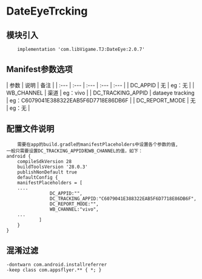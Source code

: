 # DateEyeTrcking

## 模块引入

```text
    implementation 'com.libVigame.TJ:DateEye:2.0.7'
```

## Manifest参数选项

| 参数 | 说明 | 备注 |
| :--- | :--- | :--- | :--- | :--- |
| DC_APPID | 无 | eg：无 |
| WB_CHANNEL | 渠道 | eg：vivo |
| DC_TRACKING_APPID | dataeye tracking | eg：C6079041E388322EAB5F6D7718E86DB6F |
| DC_REPORT_MODE | 无 | eg：无 |

## 配置文件说明

```text
	需要在app的build.gradle的manifestPlaceholders中设置各个参数的值,
一般只需要设置DC_TRACKING_APPID和WB_CHANNEL的值，如下：
android {
    compileSdkVersion 28
    buildToolsVersion '28.0.3'
    publishNonDefault true
    defaultConfig {
    manifestPlaceholders = [
	....
                DC_APPID:"",
                DC_TRACKING_APPID:"C6079041E388322EAB5F6D7718E86DB6F",
                DC_REPORT_MODE:"",
                WB_CHANNEL:"vivo",
	...
            ]
    }
}
```

## 混淆过滤

```text
-dontwarn com.android.installreferrer
-keep class com.appsflyer.** { *; }
```